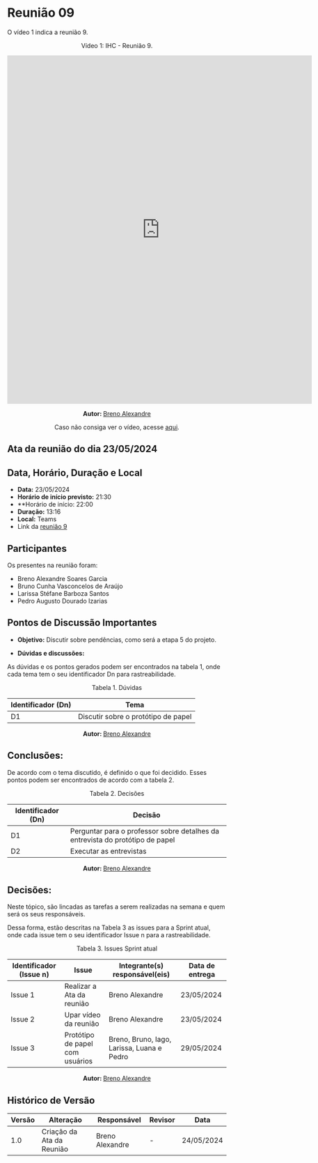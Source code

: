 # Reunião 09

O vídeo 1 indica a reunião 9.

<center> 
<p align="center"> Vídeo 1: IHC - Reunião 9. </p>

<iframe width="700" height="800" src="https://www.youtube-nocookie.com/embed/J71XCL8qQpE?si=-xIF_hPwwMzxUdP8" title="YouTube video player" frameborder="0" allow="accelerometer; 
  autoplay; clipboard-write; encrypted-media; gyroscope; picture-in-picture; web-share" referrerpolicy="strict-origin-when-cross-origin" allowfullscreen></iframe>

<b> Autor: </b> <a href="https://github.com/brenoalexandre0"> Breno Alexandre </a>

Caso não consiga ver o vídeo, acesse [aqui](https://www.youtube.com/watch?v=J71XCL8qQpE).
</center>

## Ata da reunião do dia 23/05/2024

## Data, Horário, Duração e Local

- **Data:** 23/05/2024
- **Horário de início previsto:** 21:30
- **Horário de início: 22:00
- **Duração:** 13:16
- **Local:** Teams
- Link da [reunião 9](https://www.youtube.com/watch?v=J71XCL8qQpE)


## Participantes

Os presentes na reunião foram:

- Breno Alexandre Soares Garcia
- Bruno Cunha Vasconcelos de Araújo
- Larissa Stéfane Barboza Santos
- Pedro Augusto Dourado Izarias

## Pontos de Discussão Importantes

- **Objetivo:** Discutir sobre pendências, como será a etapa 5 do projeto.

- **Dúvidas e discussões:**

As dúvidas e os pontos gerados podem ser encontrados na tabela 1, onde cada tema tem o seu identificador Dn para rastreabilidade.

<p align="center"> Tabela 1. Dúvidas </p>

| Identificador (Dn) | Tema                                |
| ------------------ | ----------------------------------- |
| D1                 | Discutir sobre o protótipo de papel |

<center> 

<b> Autor: </b> <a href="https://github.com/brenoalexandre0"> Breno Alexandre </a>

</center>

## Conclusões: 

De acordo com o tema discutido, é definido o que foi decidido. Esses pontos podem ser encontrados de acordo com a tabela 2.

<p align="center"> Tabela 2. Decisões </p>

| Identificador (Dn) | Decisão                                                                       |
| ------------------ | ----------------------------------------------------------------------------- |
| D1                 | Perguntar para o professor sobre detalhes da entrevista do protótipo de papel |
| D2                 | Executar as entrevistas                                                       |

<center> 

<b> Autor: </b> <a href="https://github.com/brenoalexandre0"> Breno Alexandre </a>

</center>

## Decisões:

Neste tópico, são lincadas as tarefas a serem realizadas na semana e quem será os seus responsáveis.

Dessa forma, estão descritas na Tabela 3 as issues para a Sprint atual, onde cada issue tem o seu identificador Issue n para a rastreabilidade.

<p align="center"> Tabela 3. Issues Sprint atual </p>

| Identificador (Issue n) | Issue                               | Integrante(s) responsável(eis)             | Data de entrega |
| ----------------------- | ----------------------------------- | ------------------------------------------ | --------------- |
| Issue 1                 | Realizar a Ata da reunião           | Breno Alexandre                            | 23/05/2024      |
| Issue 2                 | Upar vídeo da reunião               | Breno Alexandre                            | 23/05/2024      |
| Issue 3                 | Protótipo de papel com usuários     | Breno, Bruno, Iago, Larissa, Luana e Pedro | 29/05/2024      |

<center> 

<b> Autor: </b> <a href="https://github.com/brenoalexandre0"> Breno Alexandre </a>

</center>


## Histórico de Versão

| Versão | Alteração                         | Responsável     | Revisor               | Data       |
| ------ | --------------------------------- | --------------- | --------------------- | ---------- |
| 1.0    | Criação da Ata da Reunião         | Breno Alexandre | -                     | 24/05/2024 |
